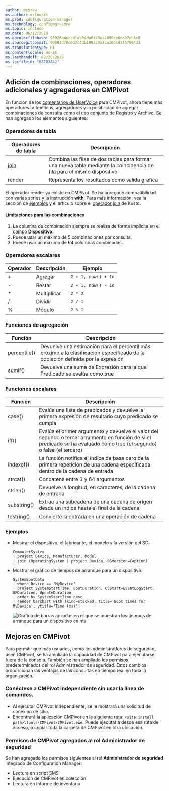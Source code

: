 ```yaml
---
author: mestew
ms.author: mstewart
ms.prod: configuration-manager
ms.technology: configmgr-core
ms.topic: include
ms.date: 06/12/2019
ms.openlocfilehash: 98026a4eeadfab34da6f43ea4890ec6cdb7eb8c8
ms.sourcegitcommit: 99084d70c032c4db109328a4ca100cd3f5759433
ms.translationtype: HT
ms.contentlocale: es-ES
ms.lasthandoff: 08/20/2020
ms.locfileid: "88703842"
---
```

## <a name="add-joins-additional-operators-and-aggregators-in-cmpivot"></a><a name="bkmk_cmpivot"></a> Adición de combinaciones, operadores adicionales y agregadores en CMPivot
<!--4054074-->
 En función de los [comentarios de UserVoice](https://configurationmanager.uservoice.com/forums/300492-ideas/suggestions/35636239-cmpivot-additional-operators-and-joins) para CMPivot, ahora tiene más operadores aritméticos, agregadores y la posibilidad de agregar combinaciones de consulta como el uso conjunto de Registro y Archivo. Se han agregado los elementos siguientes:

### <a name="table-operators"></a>Operadores de tabla

|Operadores de tabla| Descripción|
|-----|-----|
| [join](/azure/kusto/query/joinoperator)| Combina las filas de dos tablas para formar una nueva tabla mediante la coincidencia de fila para el mismo dispositivo|
|render|Representa los resultados como salida gráfica|

El operador render ya existe en CMPivot. Se ha agregado compatibilidad con varias series y la instrucción **with**. Para más información, vea la sección de [ejemplos](#bkmk_cmpivot-examples) y el artículo sobre el [operador join](/azure/kusto/query/joinoperator) de Kusto. 

#### <a name="limitations-for-joins"></a>Limitaciones para las combinaciones

1. La columna de combinación siempre se realiza de forma implícita en el campo **Dispositivo**.
1. Puede usar un máximo de 5 combinaciones por consulta.
1. Puede usar un máximo de 64 columnas combinadas.

### <a name="scalar-operators"></a>Operadores escalares

|Operador| Descripción|Ejemplo|
|-----|-----|-----|
| + | Agregar| `2 + 1, now() + 1d`|
| - |  Restar| `2 - 1, now() - 1d`|
| * | Multiplicar| `2 * 2`|
| / | Dividir | `2 / 1`|
| % | Módulo | `2 % 1`

### <a name="aggregation-functions"></a>Funciones de agregación

|Función| Descripción|
|-----|-----|
| percentile()| Devuelve una estimación para el percentil más próximo a la clasificación especificada de la población definida por la expresión|
| sumif() | Devuelve una suma de Expresión para la que Predicado se evalúa como true|

### <a name="scalar-functions"></a>Funciones escalares

|Función| Descripción|
|-----|-----|
| case()| Evalúa una lista de predicados y devuelve la primera expresión de resultado cuyo predicado se cumpla |
| iff() | Evalúa el primer argumento y devuelve el valor del segundo o tercer argumento en función de si el predicado se ha evaluado como true (el segundo) o false (el tercero)|
 | indexof() | La función notifica el índice de base cero de la primera repetición de una cadena especificada dentro de la cadena de entrada|
| strcat() | Concatena entre 1 y 64 argumentos |
| strlen()| Devuelve la longitud, en caracteres, de la cadena de entrada|
| substring() | Extrae una subcadena de una cadena de origen desde un índice hasta el final de la cadena |
| tostring() | Convierte la entrada en una operación de cadena |


### <a name="examples"></a><a name="bkmk_cmpivot-examples"></a> Ejemplos

- Mostrar el dispositivo, el fabricante, el modelo y la versión del SO:

   ``` Kusto
   ComputerSystem
   | project Device, Manufacturer, Model
   | join (OperatingSystem | project Device, OSVersion=Caption)
   ```

- Mostrar el gráfico de tiempos de arranque para un dispositivo:

   ``` Kusto
   SystemBootData
   | where Device == 'MyDevice'
   | project SystemStartTime, BootDuration, OSStart=EventLogStart, GPDuration, UpdateDuration
   | order by SystemStartTime desc
   | render barchart with (kind=stacked, title='Boot times for MyDevice', ytitle='Time (ms)')
   ```
 
   ![Gráfico de barras apiladas en el que se muestran los tiempos de arranque para un dispositivo en ms](../../media/4054074-render-using-with-statement.png)


## <a name="improvements-to-cmpivot"></a>Mejoras en CMPivot

Para permitir que más usuarios, como los administradores de seguridad, usen CMPivot, se ha ampliado la capacidad de CMPivot para ejecutarse fuera de la consola. También se han ampliado los permisos predeterminados del rol Administrador de seguridad. Estos cambios proporcionan las ventajas de las consultas en tiempo real en toda la organización.

### <a name="connect-to-cmpivot-standalone-without-using-the-command-line"></a>Conéctese a CMPivot independiente sin usar la línea de comandos.
<!--4619340-->

- Al ejecutar CMPivot independiente, se le mostrará una solicitud de conexión de sitio. 
- Encontrará la aplicación CMPivot en la siguiente ruta: `<site install path>\tools\CMPivot\CMPivot.exe`. Puede ejecutarla desde esa ruta de acceso, o copiar toda la carpeta de CMPivot en otra ubicación.
 
### <a name="added-cmpivot-permissions-to-the-security-administrator-role"></a>Permisos de CMPivot agregados al rol Administrador de seguridad
<!--4683130-->

Se han agregado los permisos siguientes al rol **Administrador de seguridad** integrado de Configuration Manager:
- Lectura en script SMS
- Ejecución de CMPivot en colección
- Lectura en Informe de inventario